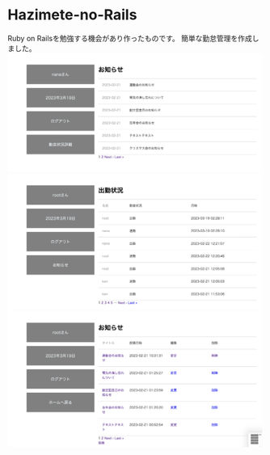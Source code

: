 # Hazimete-no-Rails
Ruby on Railsを勉強する機会があり作ったものです。
簡単な勤怠管理を作成しました。
![一般利用のホームの画像](https://github.com/Yuzukinikoniko/Hazimete-no-Rails/blob/main/%E3%82%B9%E3%82%AF%E3%83%AA%E3%83%BC%E3%83%B3%E3%82%B7%E3%83%A7%E3%83%83%E3%83%88%202023-03-19%202.28.07.png)
![管理者用のホームの画像](https://github.com/Yuzukinikoniko/Hazimete-no-Rails/blob/main/%E3%82%B9%E3%82%AF%E3%83%AA%E3%83%BC%E3%83%B3%E3%82%B7%E3%83%A7%E3%83%83%E3%83%88%202023-03-19%202.28.20.png)
![管理者用のお知らせの編集をするページ](https://github.com/Yuzukinikoniko/Hazimete-no-Rails/blob/main/%E3%82%B9%E3%82%AF%E3%83%AA%E3%83%BC%E3%83%B3%E3%82%B7%E3%83%A7%E3%83%83%E3%83%88%202023-03-19%202.28.24.png)
